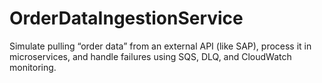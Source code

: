 # OrderDataIngestionService
Simulate pulling “order data” from an external API (like SAP), process it in microservices, and handle failures using SQS, DLQ, and CloudWatch monitoring.

